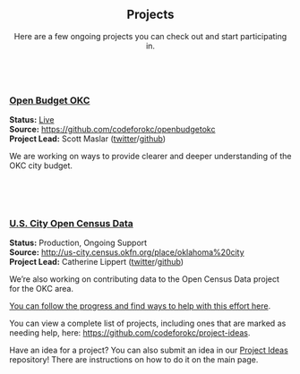 <div class="wrapper style3">
	<article id="projects">
		<header>
			<h2>Projects</h2>
			<p>Here are a few ongoing projects you can check out and start participating in.</p>
		</header>
		<div class="container">
			<div class="row">
				<div class="6u 12u(mobile)">
					<article class="box style2">
						<a href="#" class="image featured"><img src="/images/miniport/pic01.jpg" alt="" /></a>
						<h3><a href="#">Open Budget OKC</a></h3>
						<p class="text-left">
                        	<strong>Status:</strong> <a href="http://www.openbudgetokc.com">Live</a><br>
	                        <strong>Source:</strong> <a href="https://github.com/codeforokc/openbudgetokc" target="_blank" rel="external">https://github.com/codeforokc/openbudgetokc</a><br>
	                        <strong>Project Lead:</strong> Scott Maslar (<a href="https://twitter.com/scottmaslar" target="_blank" rel="external">twitter</a>/<a href="https://github.com/mascott" target="_blank" rel="external">github</a>)
	                    </p>
	                    <p class="text-left">We are working on ways to provide clearer and deeper understanding of the OKC city budget.</p>
	                    <p class="text-left"><br/>&nbsp;</p>
					</article>
				</div>
				<div class="6u 12u(mobile)">
					<article class="box style2">
						<a href="#" class="image featured"><img src="/images/miniport/pic02.jpg" alt="" /></a>
						<h3><a href="#">U.S. City Open Census Data</a></h3>
						<p class="text-left">
	                        <strong>Status:</strong> Production, Ongoing Support<br>
	                        <strong>Source:</strong> <a href="http://us-city.census.okfn.org/place/oklahoma%20city" target="_blank" rel="external">http://us-city.census.okfn.org/place/oklahoma%20city</a><br>
	                        <strong>Project Lead:</strong> Catherine Lippert (<a href="https://twitter.com/cahiller" target="_blank" rel="external">twitter</a>/<a href="https://github.com/cahiller" target="_blank" rel="external">github</a>)
	                    </p>
	                    <p class="text-left">We’re also working on contributing data to the Open Census Data project for the OKC area.</p>
	                    <p class="text-left">
	                    	<a href="https://github.com/codeforokc/discussions/issues/4" target="_blank" rel="external">You can follow the progress and find ways to help with this effort here</a>.
	                    </p>
					</article>
				</div>
			</div>
		</div>
		<footer>
			<div class="container text-left">
				<p>You can view a complete list of projects, including ones that are marked as needing help, here: <a href="https://github.com/codeforokc/project-ideas" target="_blank" rel="external">https://github.com/codeforokc/project-ideas</a>.</p>
            	<p>Have an idea for a project? You can also submit an idea in our <a href="http://github.com/codeforokc/project-ideas" target="_blank" rel="external">Project Ideas</a> repository! There are instructions on how to do it on the main page.</p>
			</div>
		</footer>
	</article>
</div>